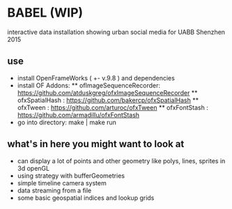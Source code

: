 # BABEL (WIP)

interactive data installation showing urban social media for UABB Shenzhen 2015

## use

* install OpenFrameWorks ( +- v.9.8 ) and dependencies
* install OF Addons:
** ofImageSequenceRecorder: https://github.com/atduskgreg/ofxImageSequenceRecorder
** ofxSpatialHash : https://github.com/bakercp/ofxSpatialHash
** ofxTween : https://github.com/arturoc/ofxTween
** ofxFontStash : https://github.com/armadillu/ofxFontStash
* go into directory: make | make run

## what's in here you might want to look at
 
* can display a lot of points and other geometry like polys, lines, sprites in 3d openGL
* using strategy with bufferGeometries
* simple timeline camera system
* data streaming from a file
* some basic geospatial indices and lookup grids


